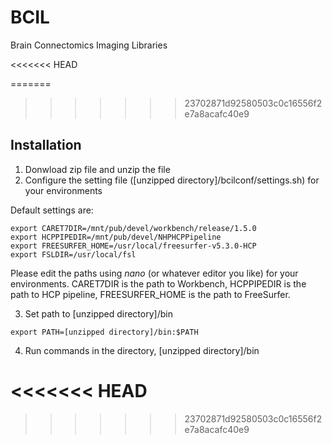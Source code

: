 # BCIL
Brain Connectomics Imaging Libraries

<<<<<<< HEAD

=======
>>>>>>> 23702871d92580503c0c16556f2e7a8acafc40e9
## Installation
1. Donwload zip file and unzip the file
2. Configure the setting file ([unzipped directory]/bcilconf/settings.sh) for your environments

Default settings are:
```
export CARET7DIR=/mnt/pub/devel/workbench/release/1.5.0
export HCPPIPEDIR=/mnt/pub/devel/NHPHCPPipeline
export FREESURFER_HOME=/usr/local/freesurfer-v5.3.0-HCP
export FSLDIR=/usr/local/fsl
```
Please edit the paths using *nano* (or whatever editor you like) for your environments. CARET7DIR is the path to Workbench, HCPPIPEDIR is the path to HCP pipeline, FREESURFER_HOME is the path to FreeSurfer.

3. Set path to [unzipped directory]/bin
```
export PATH=[unzipped directory]/bin:$PATH
```
4. Run commands in the directory, [unzipped directory]/bin

<<<<<<< HEAD
=======

>>>>>>> 23702871d92580503c0c16556f2e7a8acafc40e9
